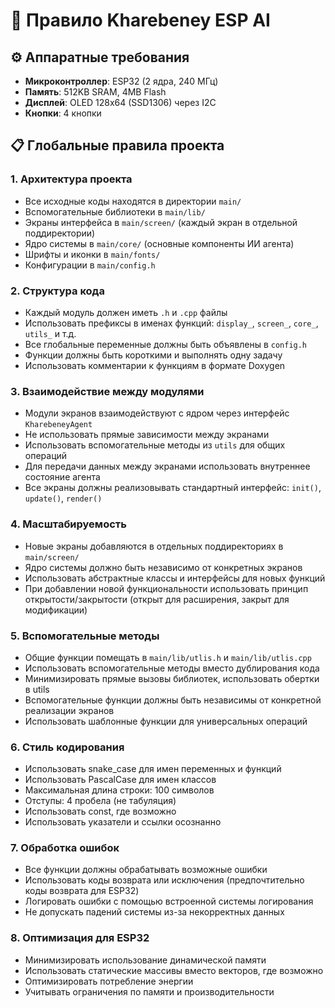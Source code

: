 # 🚀 Правило **Kharebeney ESP AI**

## ⚙️ Аппаратные требования
- **Микроконтроллер**: ESP32 (2 ядра, 240 МГц)
- **Память**: 512KB SRAM, 4MB Flash
- **Дисплей**: OLED 128x64 (SSD1306) через I2C
- **Кнопки**: 4 кнопки

## 📋 Глобальные правила проекта

### 1. Архитектура проекта
- Все исходные коды находятся в директории `main/`
- Вспомогательные библиотеки в `main/lib/`
- Экраны интерфейса в `main/screen/` (каждый экран в отдельной поддиректории)
- Ядро системы в `main/core/` (основные компоненты ИИ агента)
- Шрифты и иконки в `main/fonts/`
- Конфигурации в `main/config.h`

### 2. Структура кода
- Каждый модуль должен иметь `.h` и `.cpp` файлы
- Использовать префиксы в именах функций: `display_`, `screen_`, `core_`, `utils_` и т.д.
- Все глобальные переменные должны быть объявлены в `config.h`
- Функции должны быть короткими и выполнять одну задачу
- Использовать комментарии к функциям в формате Doxygen

### 3. Взаимодействие между модулями
- Модули экранов взаимодействуют с ядром через интерфейс `KharebeneyAgent`
- Не использовать прямые зависимости между экранами
- Использовать вспомогательные методы из `utils` для общих операций
- Для передачи данных между экранами использовать внутреннее состояние агента
- Все экраны должны реализовывать стандартный интерфейс: `init()`, `update()`, `render()`

### 4. Масштабируемость
- Новые экраны добавляются в отдельных поддиректориях в `main/screen/`
- Ядро системы должно быть независимо от конкретных экранов
- Использовать абстрактные классы и интерфейсы для новых функций
- При добавлении новой функциональности использовать принцип открытости/закрытости (открыт для расширения, закрыт для модификации)

### 5. Вспомогательные методы
- Общие функции помещать в `main/lib/utlis.h` и `main/lib/utlis.cpp`
- Использовать вспомогательные методы вместо дублирования кода
- Минимизировать прямые вызовы библиотек, использовать обертки в utils
- Вспомогательные функции должны быть независимы от конкретной реализации экранов
- Использовать шаблонные функции для универсальных операций

### 6. Стиль кодирования
- Использовать snake_case для имен переменных и функций
- Использовать PascalCase для имен классов
- Максимальная длина строки: 100 символов
- Отступы: 4 пробела (не табуляция)
- Использовать const, где возможно
- Использовать указатели и ссылки осознанно

### 7. Обработка ошибок
- Все функции должны обрабатывать возможные ошибки
- Использовать коды возврата или исключения (предпочтительно коды возврата для ESP32)
- Логировать ошибки с помощью встроенной системы логирования
- Не допускать падений системы из-за некорректных данных

### 8. Оптимизация для ESP32
- Минимизировать использование динамической памяти
- Использовать статические массивы вместо векторов, где возможно
- Оптимизировать потребление энергии
- Учитывать ограничения по памяти и производительности